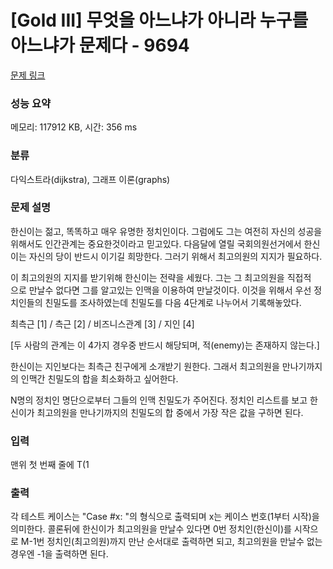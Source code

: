 # [Gold III] 무엇을 아느냐가 아니라 누구를 아느냐가 문제다 - 9694 

[문제 링크](https://www.acmicpc.net/problem/9694) 

### 성능 요약

메모리: 117912 KB, 시간: 356 ms

### 분류

다익스트라(dijkstra), 그래프 이론(graphs)

### 문제 설명

<p>한신이는 젊고, 똑똑하고 매우 유명한 정치인이다. 그럼에도 그는 여전히 자신의 성공을 위해서도 인간관계는 중요한것이라고 믿고있다. 다음달에 열릴 국회의원선거에서 한신이는 자신의 당이 반드시 이기길 희망한다. 그러기 위해서 최고의원의 지지가 필요하다.</p>

<p><img alt="" src="https://www.acmicpc.net/userupload/vumbumy/201510/36b07eab268797eac93e2ffb5f37fe9a.png" style="float:right; margin:0px 0px 10px 10px"></p>

<p>이 최고의원의 지지를 받기위해 한신이는 전략을 세웠다. 그는 그 최고의원을 직접적으로 만날수 없다면 그를 알고있는 인맥을 이용하여 만날것이다. 이것을 위해서 우선 정치인들의 친밀도를 조사하였는데 친밀도를 다음 4단계로 나누어서 기록해놓았다.</p>

<p>최측근 [1] / 측근 [2] / 비즈니스관계 [3] / 지인 [4]</p>

<p>[두 사람의 관계는 이 4가지 경우중 반드시 해당되며, 적(enemy)는 존재하지 않는다.]</p>

<p>한신이는 지인보다는 최측근 친구에게 소개받기 원한다. 그래서 최고의원을 만나기까지의 인맥간 친밀도의 합을 최소화하고 싶어한다.</p>

<p>N명의 정치인 명단으로부터 그들의 인맥 친밀도가 주어진다. 정치인 리스트를 보고 한신이가 최고의원을 만나기까지의 친밀도의 합 중에서 가장 작은 값을 구하면 된다.</p>

### 입력 

 <p>맨위 첫 번째 줄에 T(1 <T< 100)는 테스트케이스 수를 의미한다. 이것을 따라 다음줄에 각 테스트 케이스가 주어지는데, 첫 번째 줄에는 N과 M이 주어진다. N(N ≤ 20)은 관계의 개수를 의미하며, M(5 ≤M≤ 20)은 정치인의 수를 나타낸다. 이 다음 N줄에는 정치인 x, 그의 친구 y (0 ≤x,y< M), 두사람간의 친밀도 z(1 ≤z≤ 4)를 입력받는다. 정치인 0번은 한신이를 나타내고 M-1은 최고의원을 의미한다.</p>

### 출력 

 <p>각 테스트 케이스는 "Case #x: "의 형식으로 출력되며 x는 케이스 번호(1부터 시작)을 의미한다. 콜론뒤에 한신이가 최고의원을 만날수 있다면 0번 정치인(한신이)를 시작으로 M-1번 정치인(최고의원)까지 만난 순서대로 출력하면 되고, 최고의원을 만날수 없는 경우엔 -1을 출력하면 된다.</p>

